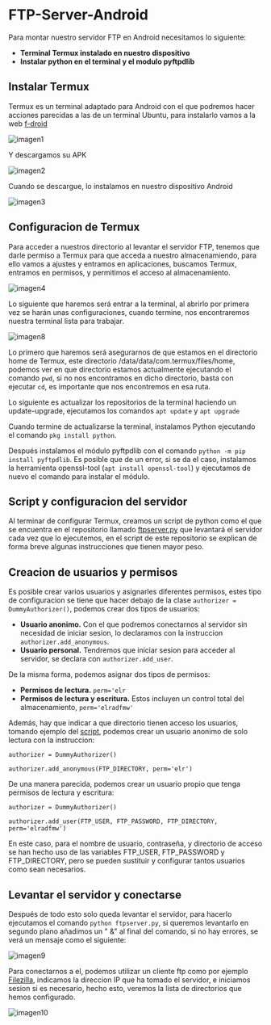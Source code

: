 # FTP-Server-Android

Para montar nuestro servidor FTP en Android necesitamos lo siguiente:
- **Terminal Termux instalado en nuestro dispositivo**
- **Instalar python en el terminal y el modulo pyftpdlib**

## Instalar Termux

Termux es un terminal adaptado para Android con el que podremos hacer acciones parecidas a las de un terminal Ubuntu, para instalarlo vamos a la web [f-droid](https://f-droid.org/en/packages/com.termux/) 

![imagen1](/images/img1.png)

Y descargamos su APK

![imagen2](/images/img2.png)

Cuando se descargue, lo instalamos en nuestro dispositivo Android

![imagen3](/images/img3.png)

## Configuracion de Termux

Para acceder a nuestros directorio al levantar el servidor FTP, tenemos que darle permiso a Termux para que acceda a nuestro almacenamiendo, para ello vamos a ajustes y entramos en aplicaciones, buscamos Termux, entramos en permisos, y permitimos el acceso al almacenamiento.

![imagen4](/images/img4.png)

Lo siguiente que haremos será entrar a la terminal, al abrirlo por primera vez se harán unas configuraciones, cuando termine, nos encontraremos nuestra terminal lista para trabajar.

![imagen8](/images/img8.png)

Lo primero que haremos será asegurarnos de que estamos en el directorio home de Termux, este directorio /data/data/com.termux/files/home, podemos ver en que directorio estamos actualmente ejecutando el comando ``pwd``, si no nos encontramos en dicho directorio, basta con ejecutar ``cd``, es importante que nos encontremos en esa ruta.

Lo siguiente es actualizar los repositorios de la terminal haciendo un update-upgrade, ejecutamos los comandos ``apt update`` y ``apt upgrade``

Cuando termine de actualizarse la terminal, instalamos Python ejecutando el comando ``pkg install python``.

Después instalamos el módulo pyftpdlib con el comando ``python -m pip install pyftpdlib``. Es posible que de un error, si se da el caso, instalamos la herramienta openssl-tool (``apt install openssl-tool``) y ejecutamos de nuevo el comando para instalar el módulo.

## Script y configuracion del servidor

Al terminar de configurar Termux, creamos un script de python como el que se encuentra en el repositorio llamado [ftpserver.py](https://github.com/vaeruiz/FTP-Server-Android/blob/main/ftpserver.py) que levantará el servidor cada vez que lo ejecutemos, en el script de este repositorio se explican de forma breve algunas instrucciones que tienen mayor peso.

## Creacion de usuarios y permisos

Es posible crear varios usuarios y asignarles diferentes permisos, estes tipo de configuracion se tiene que hacer debajo de la clase ``authorizer = DummyAuthorizer()``, podemos crear dos tipos de usuarios:

- **Usuario anonimo.** Con el que podremos conectarnos al servidor sin necesidad de iniciar sesion, lo declaramos con la instruccion ``authorizer.add_anonymous``.
- **Usuario personal.** Tendremos que iniciar sesion para acceder al servidor, se declara con ``authorizer.add_user``.

De la misma forma, podemos asignar dos tipos de permisos:

- **Permisos de lectura.** ``perm='elr``
- **Permisos de lectura y escritura.** Estos incluyen un control total del almacenamiento, ``perm='elradfmw'``

Además, hay que indicar a que directorio tienen acceso los usuarios, tomando ejemplo del [script](https://github.com/vaeruiz/FTP-Server-Android/blob/main/ftpserver.py), podemos crear un usuario anonimo de solo lectura con la instruccion:

``authorizer = DummyAuthorizer()``

``authorizer.add_anonymous(FTP_DIRECTORY, perm='elr')``

De una manera parecida, podemos crear un usuario propio que tenga permisos de lectura y escritura:

``authorizer = DummyAuthorizer()``

``authorizer.add_user(FTP_USER, FTP_PASSWORD, FTP_DIRECTORY, perm='elradfmw')``

En este caso, para el nombre de usuario, contraseña, y directorio de acceso se han hecho uso de las variables FTP_USER, FTP_PASSWORD y FTP_DIRECTORY, pero se pueden sustituir y configurar tantos usuarios como sean necesarios.

## Levantar el servidor y conectarse

Después de todo esto solo queda levantar el servidor, para hacerlo ejecutamos el comando ``python ftpserver.py``, si queremos levantarlo en segundo plano añadimos un " &" al final del comando, si no hay errores, se verá un mensaje como el siguiente:

![imagen9](/images/img9.png)

Para conectarnos a el, podemos utilizar un cliente ftp como por ejemplo [Filezilla](https://filezilla-project.org), indicamos la direccion IP que ha tomado el servidor, e iniciamos sesion si es necesario, hecho esto, veremos la lista de directorios que hemos configurado.

![imagen10](/images/img10.png)
